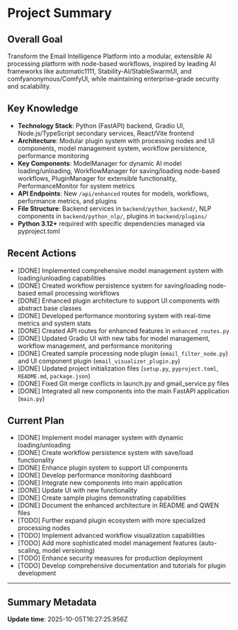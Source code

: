 # Project Summary

## Overall Goal
Transform the Email Intelligence Platform into a modular, extensible AI processing platform with node-based workflows, inspired by leading AI frameworks like automatic1111, Stability-AI/StableSwarmUI, and comfyanonymous/ComfyUI, while maintaining enterprise-grade security and scalability.

## Key Knowledge
- **Technology Stack**: Python (FastAPI) backend, Gradio UI, Node.js/TypeScript secondary services, React/Vite frontend
- **Architecture**: Modular plugin system with processing nodes and UI components, model management system, workflow persistence, performance monitoring
- **Key Components**: ModelManager for dynamic AI model loading/unloading, WorkflowManager for saving/loading node-based workflows, PluginManager for extensible functionality, PerformanceMonitor for system metrics
- **API Endpoints**: New `/api/enhanced` routes for models, workflows, performance metrics, and plugins
- **File Structure**: Backend services in `backend/python_backend/`, NLP components in `backend/python_nlp/`, plugins in `backend/plugins/`
- **Python 3.12+** required with specific dependencies managed via pyproject.toml

## Recent Actions
- [DONE] Implemented comprehensive model management system with loading/unloading capabilities
- [DONE] Created workflow persistence system for saving/loading node-based email processing workflows
- [DONE] Enhanced plugin architecture to support UI components with abstract base classes
- [DONE] Developed performance monitoring system with real-time metrics and system stats
- [DONE] Created API routes for enhanced features in `enhanced_routes.py`
- [DONE] Updated Gradio UI with new tabs for model management, workflow management, and performance monitoring
- [DONE] Created sample processing node plugin (`email_filter_node.py`) and UI component plugin (`email_visualizer_plugin.py`)
- [DONE] Updated project initialization files (`setup.py`, `pyproject.toml`, `README.md`, `package.json`)
- [DONE] Fixed Git merge conflicts in launch.py and gmail_service.py files
- [DONE] Integrated all new components into the main FastAPI application (`main.py`)

## Current Plan
- [DONE] Implement model manager system with dynamic loading/unloading
- [DONE] Create workflow persistence system with save/load functionality
- [DONE] Enhance plugin system to support UI components
- [DONE] Develop performance monitoring dashboard
- [DONE] Integrate new components into main application
- [DONE] Update UI with new functionality
- [DONE] Create sample plugins demonstrating capabilities
- [DONE] Document the enhanced architecture in README and QWEN files
- [TODO] Further expand plugin ecosystem with more specialized processing nodes
- [TODO] Implement advanced workflow visualization capabilities
- [TODO] Add more sophisticated model management features (auto-scaling, model versioning)
- [TODO] Enhance security measures for production deployment
- [TODO] Develop comprehensive documentation and tutorials for plugin development

---

## Summary Metadata
**Update time**: 2025-10-05T16:27:25.956Z 
